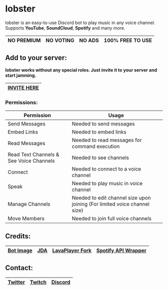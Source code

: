 # lobster

lobster is an easy-to-use Discord bot to play music in any voice channel.\
Supports **YouTube**, **SoundCloud**, **Spotify** and many more.

| NO PREMIUM | NO VOTING | NO ADS | 100% FREE TO USE |
|------------|-----------|--------|------------------|

## Add to your server:

**lobster works without any special roles. Just invite it to your server and start jamming.**

| [INVITE HERE](https://discord.com/oauth2/authorize?client_id=891760327522394183&scope=bot&permissions=20007952) |
|:---------------------------------------------------------------------------------------------------------------:|

### Permissions:

| Permission                              | Usage                                                                     |
|-----------------------------------------|---------------------------------------------------------------------------|
| Send Messages                           | Needed to send messages                                                   |
| Embed Links                             | Needed to embed links                                                     |
| Read Messages                           | Needed to read messages for command execution                             |
| Read Text Channels & See Voice Channels | Needed to see channels                                                    |
| Connect                                 | Needed to connect to a voice channel                                      |
| Speak                                   | Needed to play music in voice channel                                     |
| Manage Channels                         | Needed to edit channel size upon joining (For limited voice channel size) |
| Move Members                            | Needed to join full voice channels                                        |

## Credits:

| [Bot Image](https://twitter.com/pixelforgegames/status/1350128998924226561) | [JDA](https://github.com/DV8FromTheWorld/JDA) | [LavaPlayer Fork](https://github.com/walkyst/lavaplayer-fork) | [Spotify API Wrapper](https://github.com/spotify-web-api-java/spotify-web-api-java) |
|:---------------------------------------------------------------------------:|:---------------------------------------------:|:-------------------------------------------------------------:|:-----------------------------------------------------------------------------------:|

## Contact:

| [Twitter](https://twitter.com/lundylizard) | [Twitch](https://twitch.tv/iundylizard) | [Discord]() |
|:------------------------------------------:|:---------------------------------------:|:-----------:|